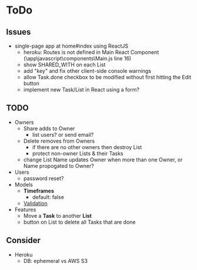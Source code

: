# ToDo

## Issues
- single-page app at home#index using ReactJS
  - heroku: Routes is not defined in Main React Component (\app\javascript\components\Main.js line 16)
  - show SHARED_WITH on each List
  - add "key" and fix other client-side console warnings
  - allow Task.done checkbox to be modified without first hitting the Edit button
  - implement new Task/List in React using a form?

## TODO

- Owners
  - Share adds to Owner
    - list users?  or send email?
  - Delete removes from Owners
    - if there are no other owners then destroy List
    - protect non-owner Lists & their Tasks
  - change List Name updates Owner when more than one Owner, or Name propogated to Owner?
- Users
  - password reset?
- Models
  - **Timeframes**
    - default: false
  - [Validation](https://edgeguides.rubyonrails.org/active_record_validations.html)
- Features
  - Move a **Task** to another **List**
  - button on List to delete all Tasks that are done

## Consider

- Heroku
  - DB: ephemeral vs AWS S3
